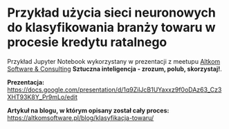 # Przykład użycia sieci neuronowych do klasyfikowania branży towaru w procesie kredytu ratalnego

Przykład Jupyter Notebook wykorzystany w prezentacji z meetupu [Altkom Software & Consulting](https://altkomsoftware.pl/) **Sztuczna inteligencja - zrozum, polub, skorzystaj!**.

**Prezentacja:** https://docs.google.com/presentation/d/1q9ZilJcB1UYaxxz9f0oDAz63_Cz3XHT93K8Y_Pr9mLo/edit

**Artykuł na blogu, w którym opisany został cały proces:** https://altkomsoftware.pl/blog/klasyfikacja-towaru/
